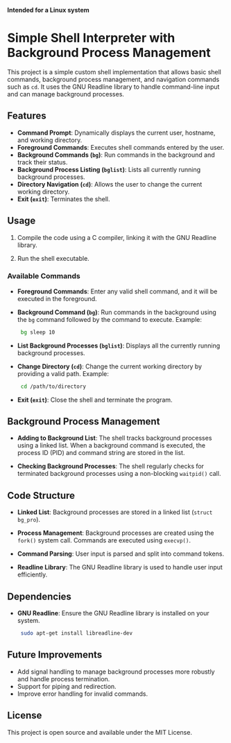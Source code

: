 **Intended for a Linux system**
# Simple Shell Interpreter with Background Process Management

This project is a simple custom shell implementation that allows basic shell commands, background process management, and navigation commands such as `cd`. It uses the GNU Readline library to handle command-line input and can manage background processes.

## Features

- **Command Prompt**: Dynamically displays the current user, hostname, and working directory.
- **Foreground Commands**: Executes shell commands entered by the user.
- **Background Commands (`bg`)**: Run commands in the background and track their status.
- **Background Process Listing (`bglist`)**: Lists all currently running background processes.
- **Directory Navigation (`cd`)**: Allows the user to change the current working directory.
- **Exit (`exit`)**: Terminates the shell.

## Usage

1. Compile the code using a C compiler, linking it with the GNU Readline library.

2. Run the shell executable.

### Available Commands

- **Foreground Commands**: Enter any valid shell command, and it will be executed in the foreground.
  
- **Background Command (`bg`)**: Run commands in the background using the `bg` command followed by the command to execute.
  Example:
  ```bash
   bg sleep 10
  ```

- **List Background Processes (`bglist`)**: Displays all the currently running background processes.

- **Change Directory (`cd`)**: Change the current working directory by providing a valid path.
  Example:
  ```bash
   cd /path/to/directory
  ```

- **Exit (`exit`)**: Close the shell and terminate the program.

## Background Process Management

- **Adding to Background List**: The shell tracks background processes using a linked list. When a background command is executed, the process ID (PID) and command string are stored in the list.
  
- **Checking Background Processes**: The shell regularly checks for terminated background processes using a non-blocking `waitpid()` call.

## Code Structure

- **Linked List**: Background processes are stored in a linked list (`struct bg_pro`).
  
- **Process Management**: Background processes are created using the `fork()` system call. Commands are executed using `execvp()`.

- **Command Parsing**: User input is parsed and split into command tokens.

- **Readline Library**: The GNU Readline library is used to handle user input efficiently.

## Dependencies

- **GNU Readline**: Ensure the GNU Readline library is installed on your system.
  ```bash
   sudo apt-get install libreadline-dev
  ```

## Future Improvements

- Add signal handling to manage background processes more robustly and handle process termination.
- Support for piping and redirection.
- Improve error handling for invalid commands.

## License

This project is open source and available under the MIT License.
